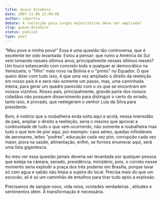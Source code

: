 ```yaml
---
title: Quase ditadura
date: 2007-11-06 22:00:00
author: robertta
debate: A reeleição para cargos majoritários deve ser ampliada?
slug: quase-ditadura
status: publish 
type: post
---
```


"Meu povo e minha pova!" Essa é uma questão tão controversa, que é excelente ter sido levantada. Estou a pensar: que rumo a América do Sul vem tomando nesses últimos anos, principalmente nesses últimos meses? Um louco estancando com concreto todo e qualquer ar democrático na Venezuela, o "filho" mais novo na Bolívia e o "primo" no Equador. O que quero dizer com tudo isso, é que uma vez ampliado o direito da reeleição em nosso país é e será não somente um passo, mas, uma caminhada inteira, para gerar um quadro parecido com o os que se encontram em nossos vizinhos. Nosso país, principalmente, grande parte dos nossos cidadãos não possuem dissernimento para distinguir o certo do errado, tanto isso, é provado, que reelegeram o senhor Lula da Silva para presidente.  

Bom, é notório que a roubalheira anda solta aqui e acolá, nessa imensidão de país, ampliar o direito a reeileção, seria o mesmo que aprovar a continuidade de tudo o que vem ocorrendo, não somente a roubalheira mas tudo o que tem de pior aqui, por exemplo: caos aéreo, quedas infindáveis de aeronaves, leites "podres", educação cada vez pior, corrupção cada vez maior, piora na saúde, alimentação, enfim, se formos enumerar aqui, será uma lista gigantesca.  

Ao meu ver essa questão jamais deveria ser levantada por qualquer pessoa que esteja na câmara, senado, presidência, ministério, pois, o correto nesse momento seria explodir a praça dos três poderes em Brasília, porque lavar só com agua e sabão não limpa a sujeira do local. Precisa mais do que um escovão, ali é só um caminhão de entulhos para tirar tudo após a explosão.  

Precisamos de sangue novo, vida nova, vontades verdadeiras , atitudes e sentimentos idem. A transformação é necessária.
